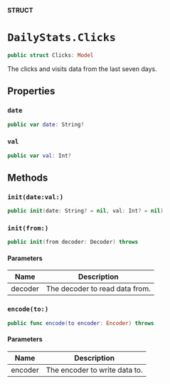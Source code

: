 **STRUCT**

# `DailyStats.Clicks`

```swift
public struct Clicks: Model
```

The clicks and visits data from the last seven days.

## Properties
### `date`

```swift
public var date: String?
```

### `val`

```swift
public var val: Int?
```

## Methods
### `init(date:val:)`

```swift
public init(date: String? = nil, val: Int? = nil)
```

### `init(from:)`

```swift
public init(from decoder: Decoder) throws
```

#### Parameters

| Name | Description |
| ---- | ----------- |
| decoder | The decoder to read data from. |

### `encode(to:)`

```swift
public func encode(to encoder: Encoder) throws
```

#### Parameters

| Name | Description |
| ---- | ----------- |
| encoder | The encoder to write data to. |
